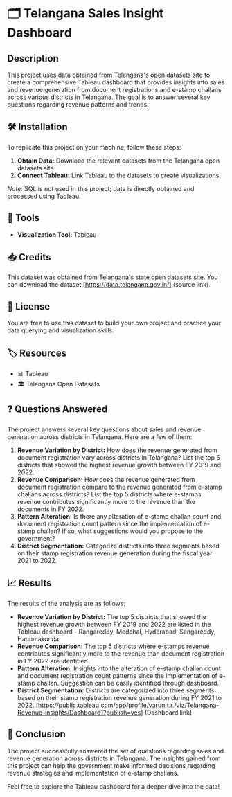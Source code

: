 # 🗂️ Telangana Sales Insight Dashboard

## Description
This project uses data obtained from Telangana's open datasets site to create a comprehensive Tableau dashboard that provides insights into sales and revenue generation from document registrations and e-stamp challans across various districts in Telangana. The goal is to answer several key questions regarding revenue patterns and trends.

## 🛠️ Installation
To replicate this project on your machine, follow these steps:

1. **Obtain Data:** Download the relevant datasets from the Telangana open datasets site.
2. **Connect Tableau:** Link Tableau to the datasets to create visualizations.

*Note:* SQL is not used in this project; data is directly obtained and processed using Tableau.

## 🧰 Tools
- **Visualization Tool:** Tableau

## 📥 Credits
This dataset was obtained from Telangana's state open datasets site. You can download the dataset [https://data.telangana.gov.in/]  (source link).

## 📜 License
You are free to use this dataset to build your own project and practice your data querying and visualization skills.

## 🏷️ Resources
- 📊 Tableau
- 🏛️ Telangana Open Datasets

## ❓ Questions Answered
The project answers several key questions about sales and revenue generation across districts in Telangana. Here are a few of them:

1. **Revenue Variation by District:** How does the revenue generated from document registration vary across districts in Telangana? List the top 5 districts that showed the highest revenue growth between FY 2019 and 2022.
2. **Revenue Comparison:** How does the revenue generated from document registration compare to the revenue generated from e-stamp challans across districts? List the top 5 districts where e-stamps revenue contributes significantly more to the revenue than the documents in FY 2022.
3. **Pattern Alteration:** Is there any alteration of e-stamp challan count and document registration count pattern since the implementation of e-stamp challan? If so, what suggestions would you propose to the government?
4. **District Segmentation:** Categorize districts into three segments based on their stamp registration revenue generation during the fiscal year 2021 to 2022.

## 📈 Results
The results of the analysis are as follows:

- **Revenue Variation by District:** The top 5 districts that showed the highest revenue growth between FY 2019 and 2022 are listed in the Tableau dashboard - Rangareddy, Medchal, Hyderabad, Sangareddy, Hanumakonda.
- **Revenue Comparison:** The top 5 districts where e-stamps revenue contributes significantly more to the revenue than document registration in FY 2022 are identified.
- **Pattern Alteration:** Insights into the alteration of e-stamp challan count and document registration count patterns since the implementation of e-stamp challan. Suggestion can be easily identified through dashboard.
- **District Segmentation:** Districts are categorized into three segments based on their stamp registration revenue generation during FY 2021 to 2022.
  [https://public.tableau.com/app/profile/varun.t.r./viz/Telangana-Revenue-insights/Dashboard1?publish=yes] (Dashboard link)

## 🎯 Conclusion
The project successfully answered the set of questions regarding sales and revenue generation across districts in Telangana. The insights gained from this project can help the government make informed decisions regarding revenue strategies and implementation of e-stamp challans.

Feel free to explore the Tableau dashboard for a deeper dive into the data!

